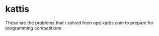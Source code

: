 # kattis
These are the problems that i solved from ope.kattis.com to prepare for programming competitions
